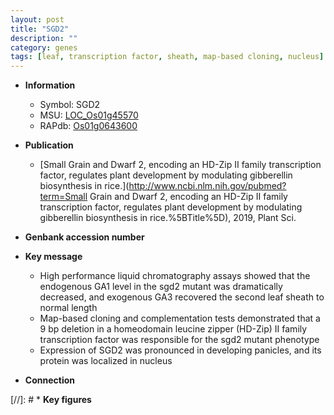 ```yaml
---
layout: post
title: "SGD2"
description: ""
category: genes
tags: [leaf, transcription factor, sheath, map-based cloning, nucleus]
---
```


* **Information**  
    + Symbol: SGD2  
    + MSU: [LOC_Os01g45570](http://rice.plantbiology.msu.edu/cgi-bin/ORF_infopage.cgi?orf=LOC_Os01g45570)  
    + RAPdb: [Os01g0643600](http://rapdb.dna.affrc.go.jp/viewer/gbrowse_details/irgsp1?name=Os01g0643600)  

* **Publication**  
    + [Small Grain and Dwarf 2, encoding an HD-Zip II family transcription factor, regulates plant development by modulating gibberellin biosynthesis in rice.](http://www.ncbi.nlm.nih.gov/pubmed?term=Small Grain and Dwarf 2, encoding an HD-Zip II family transcription factor, regulates plant development by modulating gibberellin biosynthesis in rice.%5BTitle%5D), 2019, Plant Sci.

* **Genbank accession number**  

* **Key message**  
    + High performance liquid chromatography assays showed that the endogenous GA1 level in the sgd2 mutant was dramatically decreased, and exogenous GA3 recovered the second leaf sheath to normal length
    + Map-based cloning and complementation tests demonstrated that a 9 bp deletion in a homeodomain leucine zipper (HD-Zip) II family transcription factor was responsible for the sgd2 mutant phenotype
    + Expression of SGD2 was pronounced in developing panicles, and its protein was localized in nucleus

* **Connection**  

[//]: # * **Key figures**  


